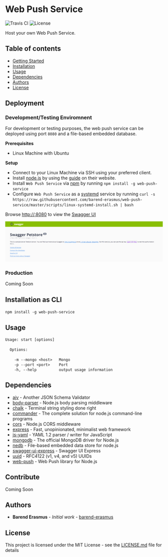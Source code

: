 # Web Push Service

![Travis CI](https://travis-ci.org/barend-erasmus/web-push-service.svg?branch=master) ![License](https://img.shields.io/badge/license-MIT-blue.svg)

Host your own Web Push Service.

## Table of contents

- [Getting Started](#getting-started)
- [Installation](#installation)
- [Usage](#usage)
- [Dependencies](#dependencies)
- [Authors](#authors)
- [License](#license)

## Deployment

### Development/Testing Enviromnent

For development or testing purposes, the web push service can be deployed using port `8080` and a file-based embedded database.

**Prerequisites**

- Linux Machine with Ubuntu

**Setup**

- Connect to your Linux Machine via SSH using your preferred client.
- Install [node.js](https://nodejs.org) by using the [guide](https://nodejs.org/en/download/package-manager/#debian-and-ubuntu-based-linux-distributions) on their website.
- Install `Web Push Service` via [npm](https://www.npmjs.com) by running `npm install -g web-push-service`
- Configure `Web Push Service` as a [systemd](https://www.freedesktop.org/wiki/Software/systemd) service by running `curl -s https://raw.githubusercontent.com/barend-erasmus/web-push-service/master/scripts/linux-systemd-install.sh | bash`

Browse [http://<ip-address>:8080](http://localhost:8080) to view the [Swagger UI](https://swagger.io)

![swagger](https://github.com/barend-erasmus/web-push-service/raw/master/images/swagger.png)


### Production

Coming Soon

## Installation as CLI

`npm install -g web-push-service`

## Usage

```
Usage: start [options]

  Options:

    -m --mongo <host>   Mongo
    -p --port <port>    Port
    -h, --help          output usage information
```

## Dependencies

* [ajv](https://www.npmjs.com/package/ajv) - Another JSON Schema Validator
* [body-parser](https://www.npmjs.com/package/body-parser) - Node.js body parsing middleware
* [chalk](https://www.npmjs.com/package/chalk) - Terminal string styling done right
* [commander](https://www.npmjs.com/package/commander) - The complete solution for node.js command-line programs
* [cors](https://www.npmjs.com/package/cors) - Node.js CORS middleware
* [express](https://www.npmjs.com/package/express) - Fast, unopinionated, minimalist web framework
* [js-yaml](https://www.npmjs.com/package/js-yaml) - YAML 1.2 parser / writer for JavaScript
* [mongodb](https://www.npmjs.com/package/mongodb) - The official MongoDB driver for Node.js
* [nedb](https://www.npmjs.com/package/nedb) - File-based embedded data store for node.js
* [swagger-ui-express](https://www.npmjs.com/package/swagger-ui-express) - Swagger UI Express
* [uuid](https://www.npmjs.com/package/uuid) - RFC4122 (v1, v4, and v5) UUIDs
* [web-push](https://www.npmjs.com/package/web-push) - Web Push library for Node.js

## Contribute

Coming Soon

## Authors

* **Barend Erasmus** - *Initial work* - [barend-erasmus](https://github.com/barend-erasmus)

## License

This project is licensed under the MIT License - see the [LICENSE.md](LICENSE.md) file for details
